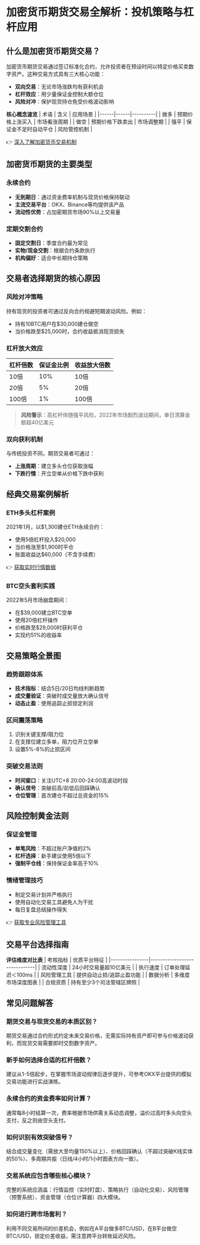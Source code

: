 # 加密货币期货交易全解析：投机策略与杠杆应用

## 什么是加密货币期货交易？

加密货币期货交易通过签订标准化合约，允许投资者在预设时间以特定价格买卖数字资产。这种交易方式具有三大核心功能：
- **双向交易**：无论市场涨跌均有获利机会
- **杠杆效应**：用少量保证金控制大额仓位
- **风险对冲**：保护现货持仓免受价格波动影响

**核心概念速览**
| 术语 | 含义 | 应用场景 |
|------|------|----------|
| 做多 | 预期价格上涨买入 | 市场看涨周期 |
| 做空 | 预期价格下跌卖出 | 市场调整期 |
| 强平 | 保证金不足时自动平仓 | 风险管控机制 |

👉 [深入了解加密货币交易机制](https://bit.ly/okx_welcome)

## 加密货币期货的主要类型

### 永续合约
- **无到期日**：通过资金费率机制与现货价格保持联动
- **主流交易平台**：OKX、Binance等均提供该产品
- **流动性优势**：占加密期货市场90%以上交易量

### 定期交割合约
- **固定交割日**：季度合约最为常见
- **实物/现金交割**：根据合约条款执行
- **机构偏好**：适合中长期持仓策略

## 交易者选择期货的核心原因

### 风险对冲策略
持有现货的投资者可通过反向合约规避短期波动风险。例如：
- 持有10BTC用户在$30,000建仓做空
- 当价格跌至$25,000时，合约收益抵消现货损失

### 杠杆放大效应
| 杠杆倍数 | 保证金比例 | 收益放大倍数 |
|----------|------------|--------------|
| 10倍     | 10%        | 10倍         |
| 20倍     | 5%         | 20倍         |
| 100倍    | 1%         | 100倍        |

> **风险警示**：高杠杆伴随强平风险，2022年市场剧烈波动期间，单日清算金额超40亿美元

### 双向获利机制
与传统投资不同，期货交易者可通过：
- **上涨周期**：建立多头仓位获取涨幅
- **下跌行情**：开立空单从价格下跌中获利

## 经典交易案例解析

### ETH多头杠杆案例
2021年1月，以$1,300建仓ETH永续合约：
- 使用5倍杠杆投入$20,000
- 当价格涨至$1,900时平仓
- 账面收益达$60,000（不含手续费）

👉 [获取实时行情数据](https://bit.ly/okx_welcome)

### BTC空头套利实践
2022年5月市场崩盘期间：
- 在$39,000建立BTC空单
- 使用20倍杠杆操作
- 价格跌至$29,000时获利平仓
- 实现约51%的收益率

## 交易策略全景图

### 趋势跟踪体系
- **技术指标**：结合5日/20日均线判断趋势
- **成交量验证**：突破时成交量放大确认信号
- **动态止盈**：使用追踪止损锁定利润

### 区间震荡策略
1. 识别关键支撑/阻力位
2. 在支撑位建立多单，阻力位开立空单
3. 设置5%-8%的止损区间

### 突破交易法则
- **时间窗口**：关注UTC+8 20:00-24:00高波动时段
- **确认信号**：突破前高/前低后回踩确认
- **仓位管理**：首次建仓不超过总资金的15%

## 风险控制黄金法则

### 保证金管理
- **单笔风险**：不超过账户净值的2%
- **杠杆选择**：新手建议使用5倍以下
- **强制平仓线**：保持保证金率高于10%

### 情绪管理技巧
- 制定交易计划并严格执行
- 使用自动化交易工具避免人为干扰
- 每日复盘总结操作得失

👉 [获取专业风险管理工具](https://bit.ly/okx_welcome)

## 交易平台选择指南

**评估维度对比表**
| 考核指标       | 优质平台特征                 |
|----------------|------------------------------|
| 流动性深度     | 24小时交易量超10亿美元       |
| 执行速度       | 订单处理延迟＜100ms          |
| 风险管理工具   | 提供自动止损/追踪止盈功能    |
| 数据分析       | 多维度市场深度图表           |
| 合规资质       | 持有至少3个司法管辖区牌照    |

## 常见问题解答

### 期货交易与现货交易的本质区别？
期货交易通过合约形式约定未来交易价格，无需实际持有资产即可参与价格波动获利，而现货交易需要即时交割数字资产。

### 新手如何选择合适的杠杆倍数？
建议从1-5倍起步，在掌握市场波动规律后逐步提升，可参考OKX平台提供的模拟交易功能进行实战演练。

### 永续合约的资金费率如何计算？
通常每8小时结算一次，费率根据市场供需关系动态调整，溢价过高时多头向空头支付，反之则由空头支付。

### 如何识别有效突破信号？
结合成交量变化（需放大至均量150%以上）、价格回踩确认（不超过突破K线实体的50%）、多周期共振（日线/4小时/1小时图表方向一致）。

### 交易系统应包含哪些核心模块？
完整的系统应涵盖：行情监控（实时盯盘）、策略执行（自动化交易）、风险管理（预警系统）、资金管理（仓位计算器）四大模块。

### 如何进行跨市场套利？
利用不同交易所间的价差机会，例如在A平台做多BTC/USD，在B平台做空BTC/USD，锁定价差收益，需注意跨平台转账延迟风险。